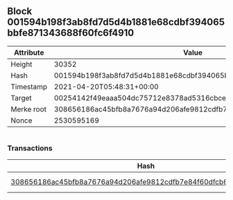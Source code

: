 ## Block 001594b198f3ab8fd7d5d4b1881e68cdbf394065bbfe871343688f60fc6f4910

Attribute | Value
--- | ---
Height | 30352
Hash | 001594b198f3ab8fd7d5d4b1881e68cdbf394065bbfe871343688f60fc6f4910
Timestamp | 2021-04-20T05:48:31+00:00
Target | 00254142f49eaaa504dc75712e8378ad5316cbcead634704b3734b6271167cc4
Merke root | 308656186ac45bfb8a7676a94d206afe9812cdfb7e84f60dfcb6520b8963e145
Nonce | 2530595169

```

```

### Transactions

Hash | Amount
--- | ---
[308656186ac45bfb8a7676a94d206afe9812cdfb7e84f60dfcb6520b8963e145](308656186ac45bfb8a7676a94d206afe9812cdfb7e84f60dfcb6520b8963e145.md) | 10.00000000 SKEPTI 

